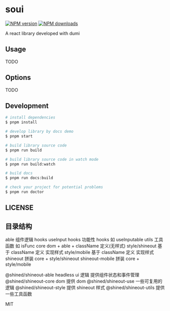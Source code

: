 # soui

[![NPM version](https://img.shields.io/npm/v/soui.svg?style=flat)](https://npmjs.org/package/soui)
[![NPM downloads](http://img.shields.io/npm/dm/soui.svg?style=flat)](https://npmjs.org/package/soui)

A react library developed with dumi

## Usage

TODO

## Options

TODO

## Development

```bash
# install dependencies
$ pnpm install

# develop library by docs demo
$ pnpm start

# build library source code
$ pnpm run build

# build library source code in watch mode
$ pnpm run build:watch

# build docs
$ pnpm run docs:build

# check your project for potential problems
$ pnpm run doctor
```

## LICENSE

## 目录结构

able 组件逻辑 hooks useInput
hooks 功能性 hooks 如 useInputable
utils 工具函数 如 isFunc
core dom + able + className 定义(无样式)
style/shineout 基于 className 定义 实现样式
style/mobile 基于 className 定义 实现样式
shineout 拼装 core + style/shineout
shineout-mobile 拼装 core + style/mobile

@shined/shineout-able headless ui 逻辑 提供组件状态和事件管理
@shined/shineout-core dom 提供 dom
@shined/shineout-use 一些可复用的逻辑
@shined/shineout-style 提供 shineout 样式
@shined/shineout-utils 提供一些工具函数

MIT
